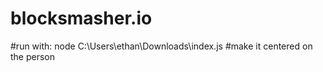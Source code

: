 # blocksmasher.io
#run with: node C:\Users\ethan\Downloads\index.js
#make it centered on the person
